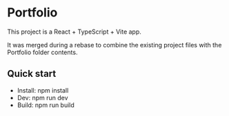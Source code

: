 ﻿# Portfolio

This project is a React + TypeScript + Vite app.

It was merged during a rebase to combine the existing project files with the Portfolio folder contents.

## Quick start

- Install: npm install
- Dev: npm run dev
- Build: npm run build

